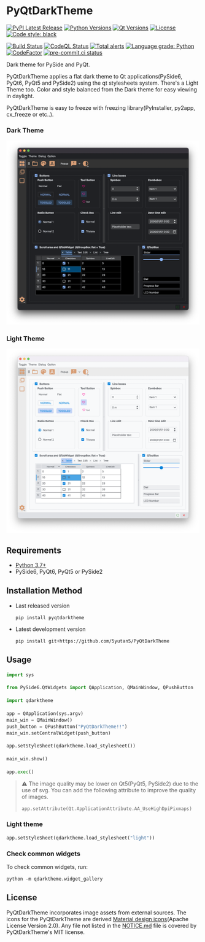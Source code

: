 PyQtDarkTheme
=============
[![PyPI Latest Release](https://img.shields.io/pypi/v/pyqtdarktheme.svg?color=orange)](https://pypi.org/project/pyqtdarktheme/)
[![Python Versions](https://img.shields.io/pypi/pyversions/pyqtdarktheme.svg?color=blue)](https://www.python.org/downloads/)
[![Qt Versions](https://img.shields.io/badge/Qt-5%20|%206-blue.svg?&logo=Qt&logoWidth=18&logoColor=white)](https://www.qt.io/qt-for-python)
[![License](https://img.shields.io/github/license/5yutan5/PyQtDarkTheme.svg?color=green)](https://github.com/5yutan5/PyQtDarkTheme/blob/main/LICENSE.txt/)
[![Code style: black](https://img.shields.io/badge/code%20style-black-black.svg)](https://github.com/python/black)

[![Build Status](https://github.com/5yutan5/PyQtDarkTheme/workflows/os-test/badge.svg)](https://github.com/5yutan5/PyQtDarkTheme/actions/workflows/os-test.yml)
[![CodeQL Status](https://github.com/5yutan5/PyQtDarkTheme/workflows/codeql/badge.svg)](https://github.com/5yutan5/PyQtDarkTheme/actions/workflows/code-quality.yml)
[![Total alerts](https://img.shields.io/lgtm/alerts/g/5yutan5/PyQtDarkTheme.svg?logo=lgtm&logoWidth=18&color=success)](https://lgtm.com/projects/g/5yutan5/PyQtDarkTheme/alerts/)
[![Language grade: Python](https://img.shields.io/lgtm/grade/python/g/5yutan5/PyQtDarkTheme.svg?logo=lgtm&logoWidth=18&color=success)](https://lgtm.com/projects/g/5yutan5/PyQtDarkTheme/context:python)
[![CodeFactor](https://www.codefactor.io/repository/github/5yutan5/pyqtdarktheme/badge)](https://www.codefactor.io/repository/github/5yutan5/pyqtdarktheme)
[![pre-commit.ci status](https://results.pre-commit.ci/badge/github/5yutan5/PyQtDarkTheme/main.svg)](https://results.pre-commit.ci/latest/github/5yutan5/PyQtDarkTheme/main)

Dark theme for PySide and PyQt.

PyQtDarkTheme applies a flat dark theme to Qt applications(PySide6, PyQt6, PyQt5 and PySide2) using the qt stylesheets system.
There's a Light Theme too. Color and style balanced from the Dark theme for easy viewing in daylight.

PyQtDarkTheme is easy to freeze with freezing library(PyInstaller, py2app, cx_freeze or etc..).


### Dark Theme
![widget_gallery_dark_theme](https://raw.githubusercontent.com/5yutan5/PyQtDarkTheme/main/images/widget_gallery_dark.png)

### Light Theme
![widget_gallery_light_them](https://raw.githubusercontent.com/5yutan5/PyQtDarkTheme/main/images/widget_gallery_light.png)

## Requirements

- [Python 3.7+](https://www.python.org/downloads/)
- PySide6, PyQt6, PyQt5 or PySide2

## Installation Method

- Last released version
   ```plaintext
   pip install pyqtdarktheme
   ```
- Latest development version
   ```plaintext
   pip install git+https://github.com/5yutan5/PyQtDarkTheme
   ```

## Usage

```Python
import sys

from PySide6.QtWidgets import QApplication, QMainWindow, QPushButton

import qdarktheme

app = QApplication(sys.argv)
main_win = QMainWindow()
push_button = QPushButton("PyQtDarkTheme!!")
main_win.setCentralWidget(push_button)

app.setStyleSheet(qdarktheme.load_stylesheet())

main_win.show()

app.exec()

```

> ⚠ The image quality may be lower on Qt5(PyQt5, PySide2) due to the use of svg. You can add the following attribute to improve the quality of images.
> ```Python
> app.setAttribute(Qt.ApplicationAttribute.AA_UseHighDpiPixmaps)
> ```

### Light theme

```Python
app.setStyleSheet(qdarktheme.load_stylesheet("light"))
```

### Check common widgets

To check common widgets, run:

```plaintext
python -m qdarktheme.widget_gallery
```

## License

PyQtDarkTheme incorporates image assets from external sources. The icons for the PyQtDarkTheme are derived [Material design icons](https://fonts.google.com/icons)(Apache License Version 2.0).
Any file not listed in the [NOTICE.md](https://github.com/5yutan5/PyQtDarkTheme/blob/main/NOTICE.md) file is covered by PyQtDarkTheme's MIT license.
